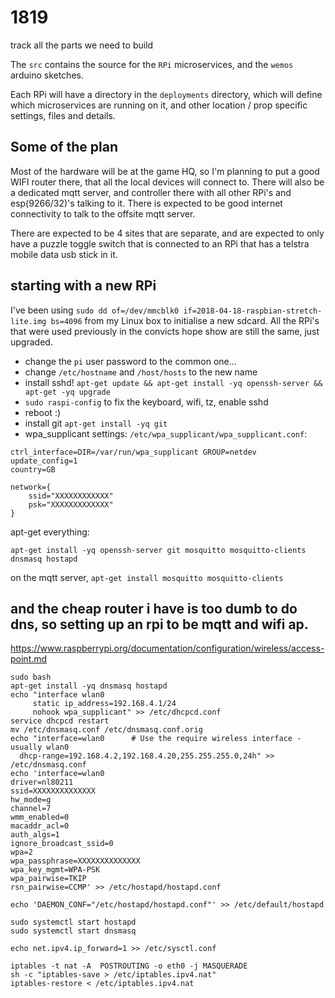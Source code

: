# 1819
track all the parts we need to build

The `src` contains the source for the `RPi` microservices, and the `wemos` arduino sketches.

Each RPi will have a directory in the `deployments` directory, which will define which microservices are running on it, and other location / prop specific settings, files and details.

## Some of the plan

Most of the hardware will be at the game HQ, so I'm planning to put a good WIFI router there,
that all the local devices will connect to. There will also be a dedicated mqtt server, and controller there
with all other RPi's and esp(9266/32)'s talking to it. There is expected to be good internet connectivity
to talk to the offsite mqtt server.

There are expected to be 4 sites that are separate, and are expected to only have a puzzle toggle switch
that is connected to an RPi that has a telstra mobile data usb stick in it.


## starting with a new RPi

I've been using `sudo dd of=/dev/mmcblk0 if=2018-04-18-raspbian-stretch-lite.img bs=4096` from my Linux box
to initialise a new sdcard. All the RPi's that were used previously in the convicts hope show are still the
same, just upgraded.

* change the `pi` user password to the common one...
* change `/etc/hostname` and `/host/hosts` to the new name
* install sshd! `apt-get update && apt-get install -yq openssh-server && apt-get -yq upgrade`
* `sudo raspi-config` to fix the keyboard, wifi, tz, enable sshd
* reboot :)
* install git `apt-get install -yq git`
* wpa_supplicant settings: `/etc/wpa_supplicant/wpa_supplicant.conf`:

```
ctrl_interface=DIR=/var/run/wpa_supplicant GROUP=netdev
update_config=1
country=GB

network={
	ssid="XXXXXXXXXXXX"
	psk="XXXXXXXXXXXXX"
}
```

apt-get everything:

```
apt-get install -yq openssh-server git mosquitto mosquitto-clients dnsmasq hostapd 
```


on the mqtt server, `apt-get install mosquitto mosquitto-clients`

## and the cheap router i have is too dumb to do dns, so setting up an rpi to be mqtt and wifi ap.

https://www.raspberrypi.org/documentation/configuration/wireless/access-point.md

```
sudo bash
apt-get install -yq dnsmasq hostapd
echo "interface wlan0
     static ip_address=192.168.4.1/24
     nohook wpa_supplicant" >> /etc/dhcpcd.conf
service dhcpcd restart
mv /etc/dnsmasq.conf /etc/dnsmasq.conf.orig
echo "interface=wlan0      # Use the require wireless interface - usually wlan0
  dhcp-range=192.168.4.2,192.168.4.20,255.255.255.0,24h" >> /etc/dnsmasq.conf
echo 'interface=wlan0
driver=nl80211
ssid=XXXXXXXXXXXXXX
hw_mode=g
channel=7
wmm_enabled=0
macaddr_acl=0
auth_algs=1
ignore_broadcast_ssid=0
wpa=2
wpa_passphrase=XXXXXXXXXXXXXX
wpa_key_mgmt=WPA-PSK
wpa_pairwise=TKIP
rsn_pairwise=CCMP' >> /etc/hostapd/hostapd.conf

echo 'DAEMON_CONF="/etc/hostapd/hostapd.conf"' >> /etc/default/hostapd

sudo systemctl start hostapd
sudo systemctl start dnsmasq

echo net.ipv4.ip_forward=1 >> /etc/sysctl.conf

iptables -t nat -A  POSTROUTING -o eth0 -j MASQUERADE
sh -c "iptables-save > /etc/iptables.ipv4.nat"
iptables-restore < /etc/iptables.ipv4.nat



```
